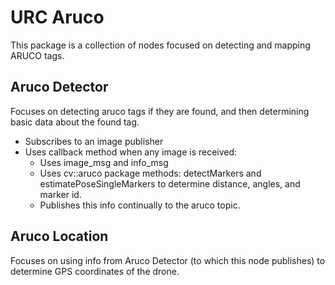 # URC Aruco

This package is a collection of nodes focused on detecting and mapping ARUCO tags.

## Aruco Detector

Focuses on detecting aruco tags if they are found, and then determining basic data about the found tag.
- Subscribes to an image publisher
- Uses callback method when any image is received:
    - Uses image_msg and info_msg
    - Uses cv::aruco package methods: detectMarkers and estimatePoseSingleMarkers to determine distance, angles, and marker id.
    - Publishes this info continually to the aruco topic. 


## Aruco Location

Focuses on using info from Aruco Detector (to which this node publishes) to determine GPS coordinates of the drone.
